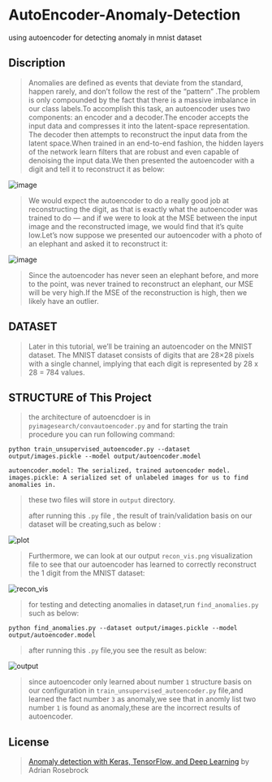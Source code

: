 # AutoEncoder-Anomaly-Detection
using autoencoder for detecting anomaly in mnist dataset

## Discription
> Anomalies are defined as events that deviate from the standard, happen rarely, and don’t follow the rest of the “pattern” .The problem is only compounded by the fact that there is a massive imbalance in our class labels.To accomplish this task, an autoencoder uses two components: an encoder and a decoder.The encoder accepts the input data and compresses it into the latent-space representation. The decoder then attempts to reconstruct the input data from the latent space.When trained in an end-to-end fashion, the hidden layers of the network learn filters that are robust and even capable of denoising the input data.We then presented the autoencoder with a digit and tell it to reconstruct it as below:
>
![image](https://user-images.githubusercontent.com/53394692/111328269-5633b880-8683-11eb-9352-ce0bfa48224f.png)
>
> We would expect the autoencoder to do a really good job at reconstructing the digit, as that is exactly what the autoencoder was trained to do — and if we were to look at the MSE between the input image and the reconstructed image, we would find that it’s quite low.Let’s now suppose we presented our autoencoder with a photo of an elephant and asked it to reconstruct it:
> 
![image](https://user-images.githubusercontent.com/53394692/111328482-84b19380-8683-11eb-857f-c19382268622.png)
> Since the autoencoder has never seen an elephant before, and more to the point, was never trained to reconstruct an elephant, our MSE will be very high.If the MSE of the reconstruction is high, then we likely have an outlier.

## DATASET  
> Later in this tutorial, we’ll be training an autoencoder on the MNIST dataset. The MNIST dataset consists of digits that are 28×28 pixels with a single channel, implying that each digit is represented by 28 x 28 = 784 values.
>
## STRUCTURE of This Project
> the architecture of autoencdoer is in `pyimagesearch/convautoencoder.py` and for starting the train procedure you can run following command:
```
python train_unsupervised_autoencoder.py --dataset output/images.pickle --model output/autoencoder.model

autoencoder.model: The serialized, trained autoencoder model.
images.pickle: A serialized set of unlabeled images for us to find anomalies in.
```
> these two files will store in `output` directory.
> 
> after running this `.py` file , the result of train/validation basis on our dataset will be creating,such as below :
>
![plot](https://user-images.githubusercontent.com/53394692/111337207-24beeb00-868b-11eb-9277-d1d1351ddb25.png)
>
> Furthermore, we can look at our output `recon_vis.png` visualization file to see that our autoencoder has learned to correctly reconstruct the 1 digit from the MNIST dataset:
>
![recon_vis](https://user-images.githubusercontent.com/53394692/111337469-5e8ff180-868b-11eb-93d7-455c8ad5ea31.png)
>
> for testing and detecting anomalies in dataset,run `find_anomalies.py` such as below: 
```
python find_anomalies.py --dataset output/images.pickle --model output/autoencoder.model
```
> after running this `.py` file,you see the result as below:
> 
![output](https://user-images.githubusercontent.com/53394692/111338714-656b3400-868c-11eb-94a8-1dca2d0a9ad8.PNG)
>
> since autoencoder only learned about number `1` structure basis on our configuration in `train_unsupervised_autoencoder.py` file,and learned the fact number `3` as anomaly,we see that in anomly list two number `1` is found as anomaly,these are the incorrect results of autoencoder.



## License
> [Anomaly detection with Keras, TensorFlow, and Deep Learning](https://www.pyimagesearch.com/2020/03/02/anomaly-detection-with-keras-tensorflow-and-deep-learning/) by Adrian Rosebrock
